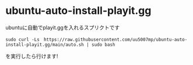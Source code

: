 # ubuntu-auto-install-playit.gg
ubuntuに自動でplayit.ggを入れるスプリクトです

```
sudo curl -Ls　https://raw.githubusercontent.com/uu5007mp/ubuntu-auto-install-playit.gg/main/auto.sh | sudo bash
```

を実行したら行けます!
